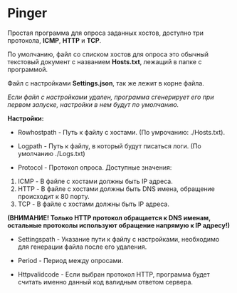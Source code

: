 # Pinger

Простая программа для опроса заданных хостов, доступно три протокола, **ICMP**, **HTTP** и **TCP**.

По умолчанию, файл со списком хостов для опроса это обычный текстовый документ с названием **Hosts.txt**, лежащий в папке с программой.

Файл с настройками **Settings.json**, так же лежит в корне файла.

*Если файл с настройками удален, программа сгенерирует его при первом запуске, настройки в нем будут по умолчанию.*

**Настройки:**

- Rowhostpath - Путь к файлу с хостами.
(По умрочанию: ./Hosts.txt).

- Logpath - Путь к файлу, в который будут писаться логи.
(По умолчанию ./Logs.txt)

- Protocol - Протокол опроса.
Доступные значения:
1. ICMP - В файле с хостами должны быть IP адреса.
2. HTTP - В файле с хостами должны быть DNS имена, обращение происходит к 80 порту.
3. TCP - В файле с хостами должны быть IP адреса.

**(ВНИМАНИЕ! Только HTTP протокол обращается к DNS именам, остальные протоколы используют обращение напрямую к IP адресу!)**

- Settingspath - Указание пути к файлу с настройками, необходимо для генерации файла после его удаления.

- Period - Период между опросами.

- Httpvalidcode - Если выбран протокол HTTP, программа будет считать именно данный код валидным ответом сервера.

  
